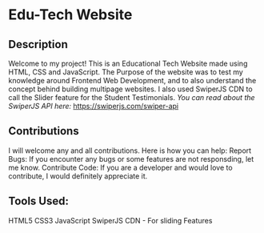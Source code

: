 # Edu-Tech Website 
## Description
Welcome to my project! This is an Educational Tech Website made using HTML, CSS and JavaScript. The Purpose of the website was to test my knowledge around Frontend Web Development, and to also understand the concept behind building multipage websites. I also used SwiperJS CDN to call the Slider feature for the Student Testimonials. *You can read about the SwiperJS API here:* https://swiperjs.com/swiper-api

## Contributions
I will welcome any and all contributions. Here is how you can help:
Report Bugs: If you encounter any bugs or some features are not responsding, let me know.
Contribute Code: If you are a developer and would love to contribute, I would definitely appreciate it. 

## Tools Used:
HTML5
CSS3
JavaScript
SwiperJS CDN - For sliding Features


